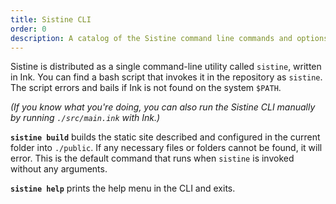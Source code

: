 ```yaml
---
title: Sistine CLI
order: 0
description: A catalog of the Sistine command line commands and options
---
```


Sistine is distributed as a single command-line utility called `sistine`, written in Ink. You can find a bash script that invokes it in the repository as `sistine`. The script errors and bails if Ink is not found on the system `$PATH`.

_(If you know what you're doing, you can also run the Sistine CLI manually by running `./src/main.ink` with Ink.)_

**`sistine build`** builds the static site described and configured in the current folder into `./public`. If any necessary files or folders cannot be found, it will error. This is the default command that runs when `sistine` is invoked without any arguments.

**`sistine help`** prints the help menu in the CLI and exits.
